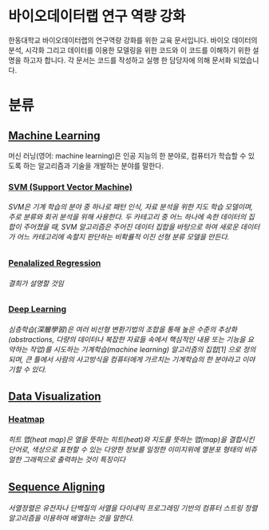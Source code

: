 # 바이오데이터랩 연구 역량 강화 
한동대학교 바이오데이터랩의 연구역량 강화를 위한 교육 문서입니다. 바이오 데이터의 분석, 시각화 그리고 데이터를 이용한 모델링을 위한 코드와 이 코드를 이해하기 위한 설명을 하고자 합니다. 각 문서는 코드를 작성하고 실행 한 담당자에 의해 문서화 되었습니다.

# 분류
## [Machine Learning](https://github.com/GooTec/BDLAB_CODE/tree/master/MachineLearning)
   머신 러닝(영어: machine learning)은 인공 지능의 한 분야로, 컴퓨터가 학습할 수 있도록 하는 알고리즘과 기술을 개발하는 분야를 말한다.
### [SVM (Support Vector Machine)](https://github.com/GooTec/BDLAB_CODE/tree/master/MachineLearning/SVM) 
###### SVM은 기계 학습의 분야 중 하나로 패턴 인식, 자료 분석을 위한 지도 학습 모델이며, 주로 분류와 회귀 분석을 위해 사용한다. 두 카테고리 중 어느 하나에 속한 데이터의 집합이 주어졌을 때, SVM 알고리즘은 주어진 데이터 집합을 바탕으로 하여 새로운 데이터가 어느 카테고리에 속할지 판단하는 비확률적 이진 선형 분류 모델을 만든다.
   
### [Penalalized Regression](https://github.com/GooTec/BDLAB_CODE/tree/master/MachineLearning/PenalizedRegression)
######  결희가 설명할 것임 
### [Deep Learning](https://github.com/GooTec/BDLAB_CODE/tree/master/MachineLearning/DeepLearning)
######  심층학습(深層學習)은 여러 비선형 변환기법의 조합을 통해 높은 수준의 추상화(abstractions, 다량의 데이터나 복잡한 자료들 속에서 핵심적인 내용 또는 기능을 요약하는 작업)를 시도하는 기계학습(machine learning) 알고리즘의 집합[1] 으로 정의되며, 큰 틀에서 사람의 사고방식을 컴퓨터에게 가르치는 기계학습의 한 분야라고 이야기할 수 있다.
## [Data Visualization](https://github.com/GooTec/BDLAB_CODE/tree/master/DataVisualization)
### [Heatmap](https://github.com/GooTec/BDLAB_CODE/tree/master/Heatmap) 
######    히트 맵(heat map)은 열을 뜻하는 히트(heat)와 지도를 뜻하는 맵(map)을 결합시킨 단어로, 색상으로 표현할 수 있는 다양한 정보를 일정한 이미지위에 열분포 형태의 비쥬얼한 그래픽으로 출력하는 것이 특징이다

## [Sequence Aligning](https://github.com/GooTec/BDLAB_CODE/tree/master/SequenceAligning)
###### 서열정렬은 유전자나 단백질의 서열을 다이내믹 프로그래밍 기반의 컴퓨터 스트링 정렬 알고리즘을 이용하여 배열하는 것을 말한다.
